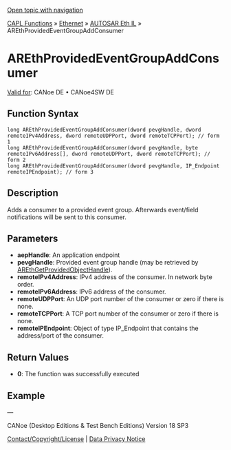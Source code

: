 [Open topic with navigation](../../../../../../CANoeDEFamily.htm#Topics/CAPLFunctions/IP/AUTOSARethIL/Functions/CAPLfunctionAREthProvidedEventGroupAddConsumer.md)

[CAPL Functions](../../../CAPLfunctions.md) » [Ethernet](../../CAPLEthernetStartPage.md) » [AUTOSAR Eth IL](../CAPLfunctionsAREthILOverview.md) » AREthProvidedEventGroupAddConsumer

# AREthProvidedEventGroupAddConsumer

[Valid for](../../../../Shared/FeatureAvailability.md):  CANoe DE • CANoe4SW DE

## Function Syntax

```plaintext
long AREthProvidedEventGroupAddConsumer(dword pevgHandle, dword remoteIPv4Address, dword remoteUDPPort, dword remoteTCPPort); // form 1
long AREthProvidedEventGroupAddConsumer(dword pevgHandle, byte remoteIPv6Address[], dword remoteUDPPort, dword remoteTCPPort); // form 2
long AREthProvidedEventGroupAddConsumer(dword pevgHandle, IP_Endpoint remoteIPEndpoint); // form 3
```

## Description

Adds a consumer to a provided event group. Afterwards event/field notifications will be sent to this consumer.

## Parameters

- **aepHandle**: An application endpoint
- **pevgHandle**: Provided event group handle (may be retrieved by [AREthGetProvidedObjectHandle](CAPLfunctionAREthGetProvidedObjectHandle.md)).
- **remoteIPv4Address**: IPv4 address of the consumer. In network byte order.
- **remoteIPv6Address**: IPv6 address of the consumer.
- **remoteUDPPort**: An UDP port number of the consumer or zero if there is none.
- **remoteTCPPort**: A TCP port number of the consumer or zero if there is none.
- **remoteIPEndpoint**: Object of type IP_Endpoint that contains the address/port of the consumer.

## Return Values

- **0**: The function was successfully executed

## Example

—

CANoe (Desktop Editions & Test Bench Editions) Version 18 SP3

[Contact/Copyright/License](../../../../Shared/ContactCopyrightLicense.md) | [Data Privacy Notice](https://www.vector.com/int/en/company/get-info/privacy-policy/)
